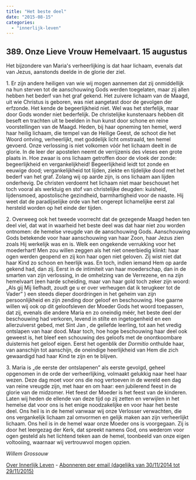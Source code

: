 ```yaml
---
title: "Het beste deel"
date: "2015-08-15"
categories: 
  - "innerlijk-leven"
---
```


## 389\. Onze Lieve Vrouw Hemelvaart. 15 augustus

Het bijzondere van Maria's verheerlijking is dat haar lichaam, evenals dat van Jezus, aanstonds deelde in de glorie der ziel.

1\. Er zijn andere heiligen van wie wij mogen aannemen dat zij onmiddellijk na hun sterven tot de aanschouwing Gods werden toegelaten, maar zij allen hebben het bederf van het graf gekend. Het zuivere lichaam van de Maagd, uit wie Christus is geboren, was niet aangetast door de gevolgen der erfzonde. Het kende de begeerlijkheid niet. Wel was het sterfelijk, maar door Gods wonder niet bederfelijk. De christelijke kunstenaars hebben dit beseft en trachten uit te beelden in hun kunst door schone en reine voorstellingen van de Maagd. Heden, bij haar opneming ten hemel, werd haar heilig lichaam, die tempel van de Heilige Geest, de schoot die het Woord ontving, verheerlijkt, met goddelijk licht omstraald, ten hemel gevoerd. Onze verlossing is niet volkomen vóór het lichaam deelt in de glorie. In de leer der apostelen neemt de verrijzenis des vleses een grote plaats in. Hoe zwaar is ons lichaam getroffen door de vloek der zonde: begeerlijkheid en vergankelijkheid! Begeerlijkheid leidt tot zonde en eeuwige dood; vergankelijkheid tot lijden, ziekte en tijdelijke dood met het bederf van het graf. Zolang wij op aarde zijn, is ons lichaam aan lijden onderhevig. De christen verdoemt het lichaam niet maar beschouwt het toch vooral als werktuig en stof van christelijke deugden: kuisheid, lijdensmoed, apostolische gezindheid, barmhartigheid voor de naaste. Hij weet dat de paradijselijke orde van het ongerept lichamelijke eerst zal hersteld worden op het einde der tijden.

2\. Overweeg ook het tweede voorrecht dat de gezegende Maagd heden ten deel viel, dat wat in waarheid het beste deel was dat haar niet zou worden ontnomen: de hemelse vreugde van de aanschouwing Gods. Aanschouwing Gods betekende voor haar aanschouwing van haar Zoon, haar Jezus zien zoals Hij werkelijk was en is. Welk een ongekende verrukking voor het moederhart! Men zou willen zeggen als het niet oneerbiedig klinkt: haar ogen werden geopend en zij kon haar ogen niet geloven. Zij wist niet dat haar Kind zo schoon en heerlijk was. En toch, indien iemand Hem op aarde gekend had, dan zij. Eerst in de intimiteit van haar moederschap, dan in de smarten van zijn verlossing, in de omhelzing van de Verrezene, en na zijn hemelvaart (een harde scheiding, maar van haar gold toch zeker zijn woord: „Als gij Mij liefhadt, zoudt ge u er over verheugen dat ik terugkeer tot de Vader” ) een steeds dieper doordringen in het geheim van zijn persoonlijkheid en zijn zending door geloof en beschouwing. Hoe gaarne willen wij ook op dit geloofsleven der Moeder Gods het woord toepassen, dat zij, evenals die andere Maria en zo oneindig méér, het beste deel der beschouwing had verkoren, levend in stilte en ingetogenheid en een allerzuiverst gebed, met Sint Jan , de geliefde leerling, tot aan het vredig ontslapen van haar dood. Maar toch, hoe hoge beschouwing haar deel ook geweest is, het bleef een schouwing des geloofs met de onontkoombare duisternis het geloof eigen. Eerst het ogenblik der _Dormitio_ onthulde haar, van aanschijn tot aanschijn, de oneindige heerlijkheid van Hem die zich gewaardigd had haar Kind te zijn en te blijven.

3\. Maria is „de eerste der ontslapenen” als eerste gevolgd, geheel opgenomen in de orde der verheerlijking, volmaakt gelukkig naar heel haar wezen. Deze dag moet voor ons die nog vertoeven in de wereld een dag van reine vreugde zijn, met haar en om haar: een jubilerend feest in de glorie van de midzomer. Het feest der Moeder is het feest van de kinderen. Laten wij heden de ellende van deze tijd op zij zetten en verwijlen in het hemelse dat voor ons is het enige noodzakelijke en voor haar het beste deel. Ons heil is in de hemel vanwaar wij onze Verlosser verwachten, die ons vergankelijk lichaam zal omvormen en gelijk maken aan zijn verheerlijkt lichaam. Ons heil is in de hemel waar onze Moeder ons is voorgegaan. Zij is door het leergezag der Kerk, dat spreekt namens God, ons wederom voor ogen gesteld als het lichtend teken aan de hemel, toonbeeld van onze eigen voltooiing, waarnaar wij vertrouwvol mogen opzien.

_Willem Grossouw_

[Over Innerlijk Leven](/blog/een-jaar-lang-innerlijk-leven-op-geloven-leren/) - [Abonneren per email (dagelijks van 30/11/2014 tot 29/11/2015)](http://eepurl.com/9P3DT)
